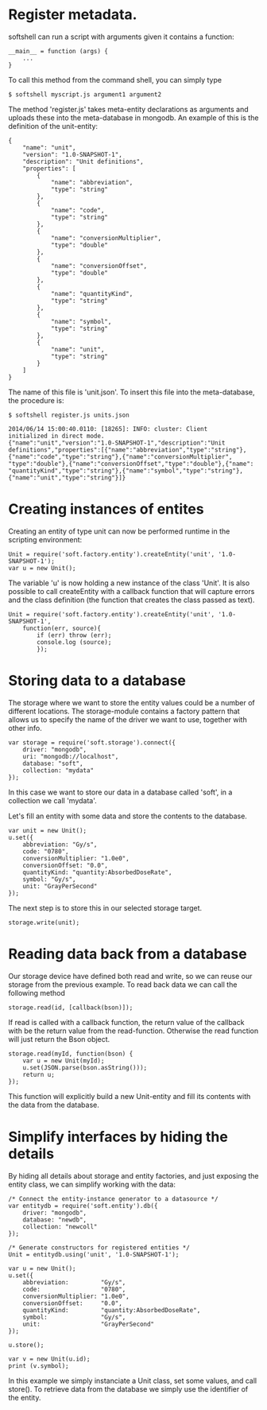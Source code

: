 
# Register metadata.


softshell can run a script with arguments given it contains a function:

	__main__ = function (args) {
		...
	}

To call this method from the command shell, you can simply type

	$ softshell myscript.js argument1 argument2

The method 'register.js' takes meta-entity declarations as arguments
and uploads these into the meta-database in mongodb. An example of
this is the definition of the unit-entity:


	{
		"name": "unit",
		"version": "1.0-SNAPSHOT-1",
		"description": "Unit definitions",
		"properties": [
			{
				"name": "abbreviation",
				"type": "string"
			},
			{
				"name": "code",
				"type": "string"
			},
			{
				"name": "conversionMultiplier",
				"type": "double"
			},
			{
				"name": "conversionOffset",
				"type": "double"
			},
			{
				"name": "quantityKind",
				"type": "string"
			},
			{
				"name": "symbol",
				"type": "string"
			},
			{
				"name": "unit",
				"type": "string"
			}
		]
	}



The name of this file is 'unit.json'. To insert this file into the
meta-database, the procedure is:

	$ softshell register.js units.json

	2014/06/14 15:00:40.0110: [18265]: INFO: cluster: Client
	initialized in direct mode.
	{"name":"unit","version":"1.0-SNAPSHOT-1","description":"Unit		
	definitions","properties":[{"name":"abbreviation","type":"string"},
	{"name":"code","type":"string"},{"name":"conversionMultiplier",
	"type":"double"},{"name":"conversionOffset","type":"double"},{"name":
	"quantityKind","type":"string"},{"name":"symbol","type":"string"},
	{"name":"unit","type":"string"}]}

#  Creating instances of entites

Creating an entity of type unit can now be performed runtime in the
scripting environment:

	Unit = require('soft.factory.entity').createEntity('unit', '1.0-SNAPSHOT-1');
	var u = new Unit();

The variable 'u' is now holding a new instance of the class 'Unit'. It
is also possible to call createEntity with a callback function that
will capture errors and the class definition (the function that
creates the class passed as text).

	Unit = require('soft.factory.entity').createEntity('unit', '1.0-SNAPSHOT-1',
		function(err, source){
			if (err) throw (err);
			console.log (source);
			});

# Storing data to a database

The storage where we want to store the entity values could be a number
of different locations. The storage-module contains a factory pattern
that allows us to specify the name of the driver we want to use,
together with other info.

	var storage = require('soft.storage').connect({
        driver: "mongodb",
        uri: "mongodb://localhost",
        database: "soft",
        collection: "mydata"
    });

In this case we want to store our data in a database called 'soft',
in a collection we call 'mydata'.

Let's fill an entity with some data and store the contents to the
database.

	var unit = new Unit();
	u.set({
        abbreviation: "Gy/s",
        code: "0780",
        conversionMultiplier: "1.0e0",
        conversionOffset: "0.0",
        quantityKind: "quantity:AbsorbedDoseRate",
        symbol: "Gy/s",
        unit: "GrayPerSecond"
	});

The next step is to store this in our selected storage target.

	storage.write(unit);

# Reading data back from a database

Our storage device have defined both read and write, so we can reuse
our storage from the previous example. To read back data we can call
the following method

	storage.read(id, [callback(bson)]);

If read is called with a callback function, the return value of the
callback with be the return value from the read-function. Otherwise
the read function will just return the Bson object.

	storage.read(myId, function(bson) {
	    var u = new Unit(myId);
		u.set(JSON.parse(bson.asString()));
		return u;
	});

This function will explicitly build a new Unit-entity and fill its
contents with the data from the database.


# Simplify interfaces by hiding the details

By hiding all details about storage and entity factories, and just
exposing the entity class, we can simplify working with the data:

	/* Connect the entity-instance generator to a datasource */
	var entitydb = require('soft.entity').db({
        driver: "mongodb",
        database: "newdb",
        collection: "newcoll"
    });

	/* Generate constructors for registered entities */
	Unit = entitydb.using('unit', '1.0-SNAPSHOT-1');

	var u = new Unit();
	u.set({
        abbreviation:         "Gy/s",
        code:                 "0780",
        conversionMultiplier: "1.0e0",
        conversionOffset:     "0.0",
        quantityKind:         "quantity:AbsorbedDoseRate",
        symbol:               "Gy/s",
        unit:                 "GrayPerSecond"
    });

    u.store();

	var v = new Unit(u.id);
	print (v.symbol);

In this example we simply instanciate a Unit class, set some values,
and call store(). To retrieve data from the database we simply use the
identifier of the entity.



